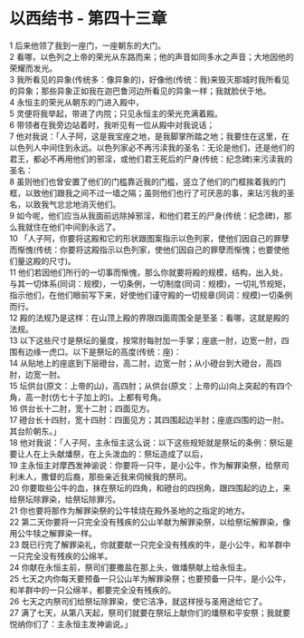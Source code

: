 # 以西结书 - 第四十三章
  
 1 后来他领了我到一座门，一座朝东的大门。  
 2 看哪，以色列之上帝的荣光从东路而来；他的声音如同多水之声音；大地因他的荣耀而发光。  
 3 我所看见的异象(传统多：像异象的)，好像他(传统：我)来毁灭那城时我所看见的异象；那些异象正如我在迦巴鲁河边所看见的异象一样；我就脸伏于地。  
 4 永恒主的荣光从朝东的门进入殿中，  
 5 灵便将我举起，带进了内院；只见永恒主的荣光充满着殿。  
 6 带领者在我旁边站着时，我听见有一位从殿中对我说话；  
 7 他对我说：「人子阿，这是我宝座之地，是我脚掌所踏之地；我要住在这里，在以色列人中间住到永远。以色列家必不再污渎我的圣名：无论是他们，还是他们的君王，都必不再用他们的邪淫，或他们君王死后的尸身(传统：纪念碑)来污渎我的圣名：  
 8 虽则他们也曾安置了他们的门槛靠近我的门槛，竖立了他们的门框挨着我的门框，以致他们跟我之间不过一墙之隔；虽则他们也行了可厌恶的事，来玷污我的圣名，以致我气忿忿地消灭他们。  
 9 如今呢，他们应当从我面前远除掉邪淫，和他们君王的尸身(传统：纪念碑)，那么我就住在他们中间到永远了。  
 10 「人子阿，你要将这殿和它的形状跟图案指示以色列家，使他们因自己的罪孽而惭愧(传统：你要将这殿指示以色列家，使他们因自己的罪孽而惭愧；也要使他们量这殿的尺寸)。  
 11 他们若因他们所行的一切事而惭愧，那么你就要将殿的规模，结构，出入处，与其一切体系(同词：规模)，一切条例，一切制度(同词：规模)，一切礼节规矩，指示他们，在他们眼前写下来，好使他们谨守殿的一切规章(同词：规模)一切条例而行。  
 12 殿的法规乃是这样：在山顶上殿的界限四面周围全是至圣：看哪，这就是殿的法规。  
 13 以下这些尺寸是祭坛的量度，按常肘每肘加一手掌；座底一肘，边宽一肘，四围有边缘一虎口。以下是祭坛的高度(传统：座)：  
 14 从贴地上的座底到下层磴台，高二肘，边宽一肘；从小磴台到大磴台，高四肘，边宽一肘。  
 15 坛供台(原文：上帝的山)，高四肘；从供台(原文：上帝的山)向上突起的有四个角，高一肘(仿七十子加上的)。上都有号角。  
 16 供台长十二肘，宽十二肘；四面见方。  
 17 磴台长十四肘，宽十四肘：四面见方；其四围起边半肘；座底四围的边一肘。其台阶朝东。」  
 18 他对我说：「人子阿，主永恒主这么说：以下这些规矩就是祭坛的条例：祭坛是要让人在上头献燔祭，在上头泼血的：祭坛造成了以后，  
 19 主永恒主对摩西发神谕说：你要将一只牛，是小公牛，作为解罪染祭，给祭司利未人，撒督的后裔，那些亲近我来伺候我的祭司。  
 20 你要取些公牛的血，抹在祭坛的四角，和磴台的四拐角，跟四围起的边上，来给祭坛除罪染，给祭坛除罪污。  
 21 你也要将那作为解罪染祭的公牛犊烧在殿外圣地的之指定的地方。  
 22 第二天你要将一只完全没有残疾的公山羊献为解罪染祭，以给祭坛解罪染，像用公牛犊之解罪染一样。  
 23 既已行完了解罪染礼，你就要献一只完全没有残疾的牛，是小公牛，和羊群中一只完全没有残疾的公绵羊。  
 24 你献在永恒主前，祭司们要撒盐在那上头，做燔祭献上给永恒主。  
 25 七天之内你每天要预备一只公山羊为解罪染祭；也要预备一只牛，是小公牛，和羊群中的一只公绵羊，都要完全没有残疾的。  
 26 七天之内祭司们给祭坛除罪染，使它洁净，就这样授与圣用途给它了。  
 27 满了七天，从第八天起，祭司们就要在祭坛上献你们的燔祭和平安祭；我就要悦纳你们了：主永恒主发神谕说。」